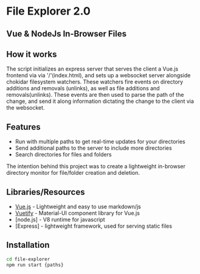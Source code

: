# File Explorer 2.0
## Vue & NodeJs In-Browser Files

## How it works
The script initializes an express server that serves the client a Vue.js frontend via via '/'(index.html), and sets up a websocket server alongside chokidar filesystem watchers. These watchers fire events on directory additions and removals (unlinks), as well as file additions and removals(unlinks). These events are then used to parse the path of the change, and send it along information dictating the change to the client via the websocket.

## Features

- Run with multiple paths to get real-time updates for your directories
- Send additional paths to the server to include more directories
- Search directories for files and folders

The intention behind this project was to create a lightweight in-browser directory monitor for file/folder creation and deletion.

## Libraries/Resources

- [Vue.js](https://vuejs.org/) - Lightweight and easy to use markdown/js
- [Vuetify](https://vuetifyjs.com/en/) - Material-UI component library for Vue.js
- [node.js] - V8 runtime for javascript 
- [Express] - lightweight framework, used for serving static files

## Installation

```sh
cd file-explorer
npm run start {paths}
```
